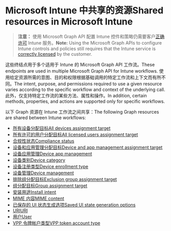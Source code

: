 # <a name="shared-resources-in-microsoft-intune"></a><span data-ttu-id="d50d2-101">Microsoft Intune 中共享的资源</span><span class="sxs-lookup"><span data-stu-id="d50d2-101">Shared resources in Microsoft Intune</span></span>

> <span data-ttu-id="d50d2-102">**注意：** 使用 Microsoft Graph API 配置 Intune 控件和策略仍需要客户[正确许可](https://www.microsoft.com/en-us/cloud-platform/microsoft-intune-pricing) Intune 服务。</span><span class="sxs-lookup"><span data-stu-id="d50d2-102">**Note:** Using the Microsoft Graph APIs to configure Intune controls and policies still requires that the Intune service is [correctly licensed](https://www.microsoft.com/en-us/cloud-platform/microsoft-intune-pricing) by the customer.</span></span>

<span data-ttu-id="d50d2-103">这些终结点用于多个适用于 Intune 的 Microsoft Graph API 工作流。</span><span class="sxs-lookup"><span data-stu-id="d50d2-103">These endpoints are used in multiple Microsoft Graph API for Intune workflows.</span></span>  <span data-ttu-id="d50d2-104">使用给定资源所需的意图、目的和权限根据基础调用的特定工作流和上下文而有所不同。</span><span class="sxs-lookup"><span data-stu-id="d50d2-104">The intent, purpose, and permissions required to use a given resource varies according to the specific workflow and context of the underlying call.</span></span>  <span data-ttu-id="d50d2-105">此外，仅支持特定工作流的某些方法、属性和操作。</span><span class="sxs-lookup"><span data-stu-id="d50d2-105">In addition, certain methods, properties, and actions are supported only for specific workflows.</span></span>

<span data-ttu-id="d50d2-106">以下 Graph 资源在 Intune 工作流之间共享：</span><span class="sxs-lookup"><span data-stu-id="d50d2-106">The following Graph resources are shared between Intune workflows:</span></span>

- [<span data-ttu-id="d50d2-107">所有设备分配目标</span><span class="sxs-lookup"><span data-stu-id="d50d2-107">All devices assignment target</span></span>](intune_shared_alldevicesassignmenttarget.md)
- [<span data-ttu-id="d50d2-108">所有许可的用户分配目标</span><span class="sxs-lookup"><span data-stu-id="d50d2-108">All licensed users assignment target</span></span>](intune_shared_alllicensedusersassignmenttarget.md)
- [<span data-ttu-id="d50d2-109">合规性状态</span><span class="sxs-lookup"><span data-stu-id="d50d2-109">Compliance status</span></span>](intune_shared_compliancestatus.md)
- [<span data-ttu-id="d50d2-110">设备和应用管理分配目标</span><span class="sxs-lookup"><span data-stu-id="d50d2-110">Device and app management assignment target</span></span>](intune_shared_deviceandappmanagementassignmenttarget.md)
- [<span data-ttu-id="d50d2-111">设备应用管理</span><span class="sxs-lookup"><span data-stu-id="d50d2-111">Device app management</span></span>](intune_shared_deviceappmanagement.md)
- [<span data-ttu-id="d50d2-112">设备类别</span><span class="sxs-lookup"><span data-stu-id="d50d2-112">Device category</span></span>](intune_shared_devicecategory.md)
- [<span data-ttu-id="d50d2-113">设备注册类型</span><span class="sxs-lookup"><span data-stu-id="d50d2-113">Device enrollment type</span></span>](intune_shared_deviceenrollmenttype.md)
- [<span data-ttu-id="d50d2-114">设备管理</span><span class="sxs-lookup"><span data-stu-id="d50d2-114">Device management</span></span>](intune_shared_devicemanagement.md)
- [<span data-ttu-id="d50d2-115">排除组分配目标</span><span class="sxs-lookup"><span data-stu-id="d50d2-115">Exclusion group assignment target</span></span>](intune_shared_exclusiongroupassignmenttarget.md)
- [<span data-ttu-id="d50d2-116">组分配目标</span><span class="sxs-lookup"><span data-stu-id="d50d2-116">Group assignment target</span></span>](intune_shared_groupassignmenttarget.md)
- [<span data-ttu-id="d50d2-117">安装用途</span><span class="sxs-lookup"><span data-stu-id="d50d2-117">Install intent</span></span>](intune_shared_installintent.md)
- [<span data-ttu-id="d50d2-118">MIME 内容</span><span class="sxs-lookup"><span data-stu-id="d50d2-118">MIME content</span></span>](intune_shared_mimecontent.md)
- [<span data-ttu-id="d50d2-119">已保存的 UI 状态生成选项</span><span class="sxs-lookup"><span data-stu-id="d50d2-119">Saved UI state generation options</span></span>](intune_shared_saveduistategenerationoptions.md)
- [<span data-ttu-id="d50d2-120">URI</span><span class="sxs-lookup"><span data-stu-id="d50d2-120">URI</span></span>](intune_shared_uri.md)
- [<span data-ttu-id="d50d2-121">用户</span><span class="sxs-lookup"><span data-stu-id="d50d2-121">User</span></span>](intune_shared_user.md)
- [<span data-ttu-id="d50d2-122">VPP 令牌帐户类型</span><span class="sxs-lookup"><span data-stu-id="d50d2-122">VPP token account type</span></span>](intune_shared_vpptokenaccounttype.md)
